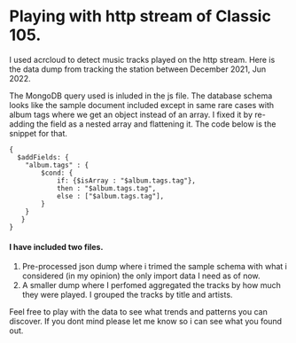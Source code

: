 # Playing with http stream of Classic 105.

I used acrcloud to detect music tracks played on the http stream. Here is the data dump from tracking the station between December 2021, Jun 2022. 

The MongoDB query used is inluded in the js file. The database schema looks like the sample document included except in same rare cases with album tags where we get an object instead of an array. I fixed it by re-adding the field as a nested array and flattening it. The code below is the snippet for that.

```    
{
  $addFields: {
    "album.tags" : {
        $cond: {
            if: {$isArray : "$album.tags.tag"},
            then : "$album.tags.tag",
            else : ["$album.tags.tag"],
        }
    }
   }
}
```

#### I have included two files.
  1. Pre-processed json dump where i trimed the sample schema with what i considered (in my opinion) the only import data I need as of now.
  2. A smaller dump where I perfomed aggregated the tracks by how much they were played. I grouped the tracks by title and artists. 
  
Feel free to play with the data to see what trends and patterns you can discover. If you dont mind please let me know so i can see what you found out. 
